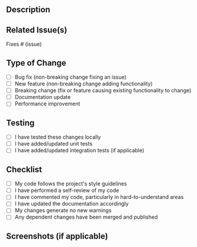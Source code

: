 ## Description
<!-- Describe the changes you've made -->

## Related Issue(s)
<!-- Link to the issue(s) this PR addresses -->
Fixes # (issue)

## Type of Change
- [ ] Bug fix (non-breaking change fixing an issue)
- [ ] New feature (non-breaking change adding functionality)
- [ ] Breaking change (fix or feature causing existing functionality to change)
- [ ] Documentation update
- [ ] Performance improvement

## Testing
<!-- Describe the tests you've done -->
- [ ] I have tested these changes locally
- [ ] I have added/updated unit tests
- [ ] I have added/updated integration tests (if applicable)

## Checklist
- [ ] My code follows the project's style guidelines
- [ ] I have performed a self-review of my code
- [ ] I have commented my code, particularly in hard-to-understand areas
- [ ] I have updated the documentation accordingly
- [ ] My changes generate no new warnings
- [ ] Any dependent changes have been merged and published

## Screenshots (if applicable)
<!-- Add screenshots here -->
